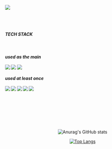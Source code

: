 
<!--
**jinyongyun/jinyongyun** is a ✨ _special_ ✨ repository because its `README.md` (this file) appears on your GitHub profile.

Here are some ideas to get you started:

- 🔭 I’m currently working on ...
- 🌱 I’m currently learning ...
- 👯 I’m looking to collaborate on ...
- 🤔 I’m looking for help with ...
- 💬 Ask me about ...
- 📫 How to reach me: ...
- 😄 Pronouns: ...
- ⚡ Fun fact: ...
-->


<img src="https://user-images.githubusercontent.com/102133961/167402745-2f2045c3-c0ce-4ed8-9297-80782d4ff4bd.jpg" style="width=100% height=300px"><br><br><br><br>

 
<div align="center>
ios를 줌심으로 공부하고 있는 학생입니다<br>
 아직 많이 미숙하지만 저만의 속도로 <br>
엉금엉금 <br>
멈추지 않고 <br>
기어가도록 하겠습니다 <br>          
 </div><br><br><br>
            
 <div align="center">          
 <h5>TECH STACK<h5><br><br>
  <b>used as the main</b><br><br>
  <img src="https://img.shields.io/badge/Java-007396?style=for-the-badge&logo=Java&logoColor=white">
  <img src="https://img.shields.io/badge/C++-00599C?style=for-the-badge&logo=C++&logoColor=white">
  <img src="https://img.shields.io/badge/Swift-F05138?style=for-the-badge&logo=Swift&logoColor=white">
  <br><br>
  used at least once<br><br>
    <img src="https://img.shields.io/badge/C-A8B9CC?style=for-the-badge&logo=C&logoColor=white">
    <img src="https://img.shields.io/badge/HTML5-E34F26?style=for-the-badge&logo=HTML5&logoColor=white">
  <img src="https://img.shields.io/badge/CSS3-1572B6?style=for-the-badge&logo=CSS3&logoColor=white">
 <img src="https://img.shields.io/badge/JavaScript-F7DF1E?style=for-the-badge&logo=JavaScript&logoColor=white">
   <img src="https://img.shields.io/badge/MySQL-4479A1?style=for-the-badge&logo=MySQL&logoColor=white">
 </div><br><br><br><br><br>
                                                                                                      
<div align="center">
                   
![Anurag's GitHub stats](https://github-readme-stats.vercel.app/api?username=jinyongyun&show_icons=true&theme=swift)

[![Top Langs](https://github-readme-stats.vercel.app/api/top-langs/?username=jinyongyun)](https://github.com/anuraghazra/github-readme-stats)

  </div>
